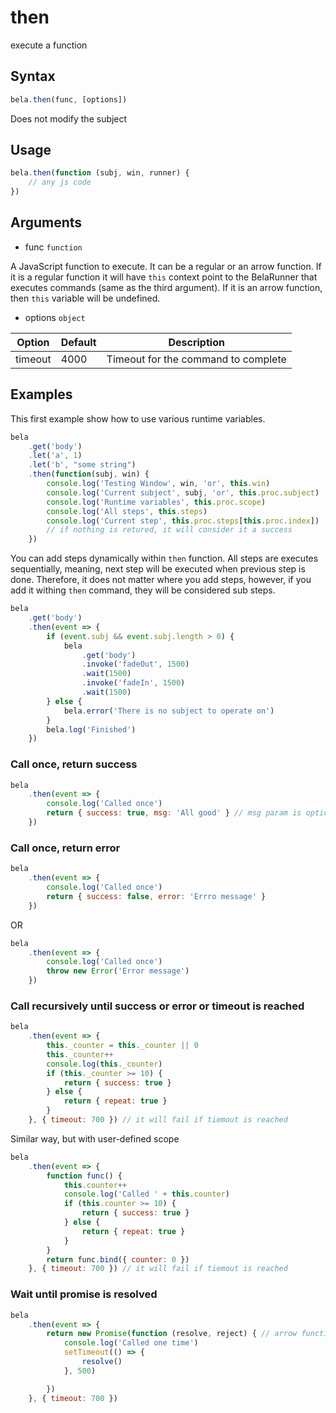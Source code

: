 # then

execute a function

## Syntax

```js
bela.then(func, [options])
```
Does not modify the subject

## Usage

```js
bela.then(function (subj, win, runner) {
    // any js code
})
````

## Arguments

- func `function`

A JavaScript function to execute. It can be a regular or an arrow function. If it is a regular function it will have `this` context point to the BelaRunner that executes commands (same as the third argument). If it is an arrow function, then `this` variable will be undefined.

- options `object`

| Option | Default | Description |
| ------ | ------- | ----------- |
| timeout | 4000 | Timeout for the command to complete |

## Examples

This first example show how to use various runtime variables.

```js
bela
    .get('body')
    .let('a', 1)
    .let('b', "some string")
    .then(function(subj, win) {
        console.log('Testing Window', win, 'or', this.win)
        console.log('Current subject', subj, 'or', this.proc.subject)
        console.log('Runtime variables', this.proc.scope)
        console.log('All steps', this.steps)
        console.log('Current step', this.proc.steps[this.proc.index])
        // if nothing is retured, it will consider it a success
    })
```

You can add steps dynamically within `then` function. All steps are executes sequentially, meaning, next step will be executed when previous step is done. Therefore, it does not matter where you add steps, however, if you add it withing `then` command, they will be considered sub steps.

```js
bela
    .get('body')
    .then(event => {
        if (event.subj && event.subj.length > 0) {
            bela
                .get('body')
                .invoke('fadeOut', 1500)
                .wait(1500)
                .invoke('fadeIn', 1500)
                .wait(1500)
        } else {
            bela.error('There is no subject to operate on')
        }
        bela.log('Finished')
    })
```

### Call once, return success

```js
bela
    .then(event => {
        console.log('Called once')
        return { success: true, msg: 'All good' } // msg param is optional
    })
```

### Call once, return error

```js
bela
    .then(event => {
        console.log('Called once')
        return { success: false, error: 'Errro message' }
    })
```
OR
```js
bela
    .then(event => {
        console.log('Called once')
        throw new Error('Error message')
    })
```

### Call recursively until success or error or timeout is reached

```js
bela
    .then(event => {
        this._counter = this._counter || 0
        this._counter++
        console.log(this._counter)
        if (this._counter >= 10) {
            return { success: true }
        } else {
            return { repeat: true }
        }
    }, { timeout: 700 }) // it will fail if tiemout is reached
```

Similar way, but with user-defined scope
```js
bela
    .then(event => {
        function func() {
            this.counter++
            console.log('Called ' + this.counter)
            if (this.counter >= 10) {
                return { success: true }
            } else {
                return { repeat: true }
            }
        }
        return func.bind({ counter: 0 })
    }, { timeout: 700 }) // it will fail if tiemout is reached
```

### Wait until promise is resolved
```js
bela
    .then(event => {
        return new Promise(function (resolve, reject) { // arrow functions might not always work here
            console.log('Called one time')
            setTimeout(() => {
                resolve()
            }, 500)

        })
    }, { timeout: 700 })
```
